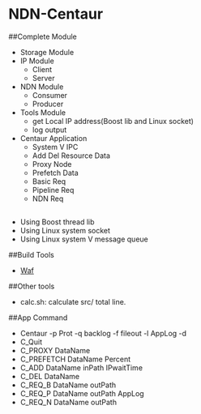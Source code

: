 # NDN-Centaur

##Complete Module
* Storage Module
* IP Module
    * Client
    * Server
* NDN Module
    * Consumer
    * Producer
* Tools Module
    * get Local IP address(Boost lib and Linux socket)
    * log output
* Centaur Application
    * System V IPC
    * Add Del Resource Data
    * Proxy Node
    * Prefetch Data
    * Basic Req
    * Pipeline Req
    * NDN Req

##
* Using Boost thread lib
* Using Linux system socket
* Using Linux system V message queue

##Build Tools
* [Waf](https://waf.io/)

##Other tools
* calc.sh: calculate src/ total line.

##App Command
* Centaur -p Prot -q backlog -f fileout -l AppLog -d
* C\_Quit
* C\_PROXY DataName
* C\_PREFETCH DataName Percent
* C\_ADD DataName inPath IPwaitTime
* C\_DEL DataName
* C\_REQ\_B DataName outPath
* C\_REQ\_P DataName outPath AppLog
* C\_REQ\_N DataName outPath

